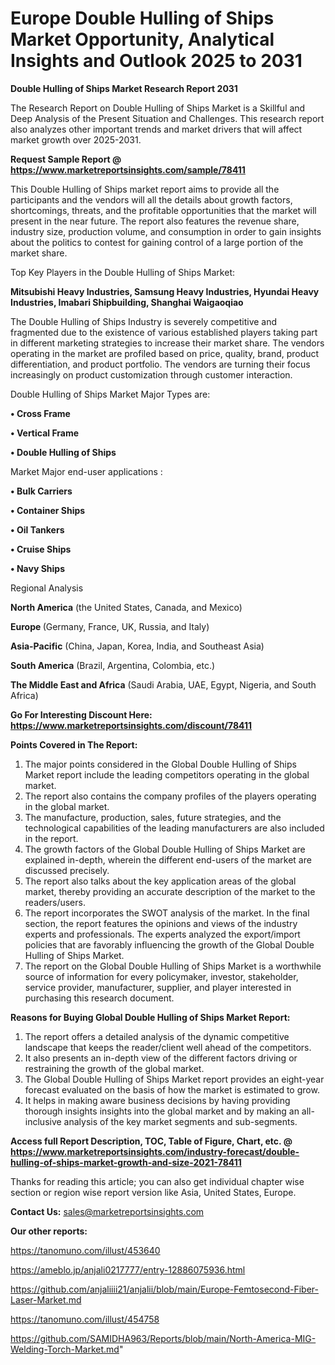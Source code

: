  # Europe Double Hulling of Ships Market Opportunity, Analytical Insights and Outlook 2025 to 2031

<strong>Double Hulling of Ships Market Research Report 2031</strong>

The Research Report on Double Hulling of Ships Market is a Skillful and Deep Analysis of the Present Situation and Challenges. This research report also analyzes other important trends and market drivers that will affect market growth over 2025-2031.

<strong>Request Sample Report @ <a href=https://www.marketreportsinsights.com/sample/78411>https://www.marketreportsinsights.com/sample/78411</a></strong>

This Double Hulling of Ships market report aims to provide all the participants and the vendors will all the details about growth factors, shortcomings, threats, and the profitable opportunities that the market will present in the near future. The report also features the revenue share, industry size, production volume, and consumption in order to gain insights about the politics to contest for gaining control of a large portion of the market share.

Top Key Players in the Double Hulling of Ships Market:

<strong>Mitsubishi Heavy Industries, Samsung Heavy Industries, Hyundai Heavy Industries, Imabari Shipbuilding, Shanghai Waigaoqiao</strong>

The Double Hulling of Ships Industry is severely competitive and fragmented due to the existence of various established players taking part in different marketing strategies to increase their market share. The vendors operating in the market are profiled based on price, quality, brand, product differentiation, and product portfolio. The vendors are turning their focus increasingly on product customization through customer interaction.

Double Hulling of Ships Market Major Types are:

<strong>• Cross Frame

• Vertical Frame

• Double Hulling of Ships</strong>

Market Major end-user applications :

<strong>• Bulk Carriers

• Container Ships

• Oil Tankers

• Cruise Ships

• Navy Ships</strong>

Regional Analysis

</u><strong><b>North America</b></strong> (the United States, Canada, and Mexico)

<strong><b>Europe </b></strong>(Germany, France, UK, Russia, and Italy)

<strong><b>Asia-Pacific</b></strong> (China, Japan, Korea, India, and Southeast Asia)

<strong><b>South America</b></strong> (Brazil, Argentina, Colombia, etc.)

<strong><b>The Middle East and Africa</b></strong> (Saudi Arabia, UAE, Egypt, Nigeria, and South Africa)

<strong>Go For Interesting Discount Here: <a href=https://www.marketreportsinsights.com/discount/78411>https://www.marketreportsinsights.com/discount/78411</a></strong>

<strong>Points Covered in The Report:</strong>
<ol>
  <li>The major points considered in the Global Double Hulling of Ships Market report include the leading competitors operating in the global market.</li>
  <li>The report also contains the company profiles of the players operating in the global market.</li>
  <li>The manufacture, production, sales, future strategies, and the technological capabilities of the leading manufacturers are also included in the report.</li>
  <li>The growth factors of the Global Double Hulling of Ships Market are explained in-depth, wherein the different end-users of the market are discussed precisely.</li>
  <li>The report also talks about the key application areas of the global market, thereby providing an accurate description of the market to the readers/users.</li>
  <li>The report incorporates the SWOT analysis of the market. In the final section, the report features the opinions and views of the industry experts and professionals. The experts analyzed the export/import policies that are favorably influencing the growth of the Global Double Hulling of Ships Market.</li>
  <li>The report on the Global Double Hulling of Ships Market is a worthwhile source of information for every policymaker, investor, stakeholder, service provider, manufacturer, supplier, and player interested in purchasing this research document.</li>
</ol>
<strong>Reasons for Buying Global Double Hulling of Ships Market Report:</strong>

<ol>
  <li>The report offers a detailed analysis of the dynamic competitive landscape that keeps the reader/client well ahead of the competitors.</li>
  <li>It also presents an in-depth view of the different factors driving or restraining the growth of the global market.</li>
  <li>The Global Double Hulling of Ships Market report provides an eight-year forecast evaluated on the basis of how the market is estimated to grow.</li>
  <li>It helps in making aware business decisions by having providing thorough insights insights into the global market and by making an all-inclusive analysis of the key market segments and sub-segments.</li>
</ol>
<strong>Access full Report Description, TOC, Table of Figure, Chart, etc. @ <a href=https://www.marketreportsinsights.com/industry-forecast/double-hulling-of-ships-market-growth-and-size-2021-78411>https://www.marketreportsinsights.com/industry-forecast/double-hulling-of-ships-market-growth-and-size-2021-78411</a></strong>


Thanks for reading this article; you can also get individual chapter wise section or region wise report version like Asia, United States, Europe.

<strong>Contact Us:</strong>
sales@marketreportsinsights.com

<strong>Our other reports:</strong>

<a href=https://tanomuno.com/illust/453640>https://tanomuno.com/illust/453640</a>

<a href=https://ameblo.jp/anjali0217777/entry-12886075936.html>https://ameblo.jp/anjali0217777/entry-12886075936.html</a>

<a href=https://github.com/anjaliiii21/anjalii/blob/main/Europe-Femtosecond-Fiber-Laser-Market.md>https://github.com/anjaliiii21/anjalii/blob/main/Europe-Femtosecond-Fiber-Laser-Market.md</a>

<a href=https://tanomuno.com/illust/454758>https://tanomuno.com/illust/454758</a>

<a href=https://github.com/SAMIDHA963/Reports/blob/main/North-America-MIG-Welding-Torch-Market.md>https://github.com/SAMIDHA963/Reports/blob/main/North-America-MIG-Welding-Torch-Market.md</a>"
